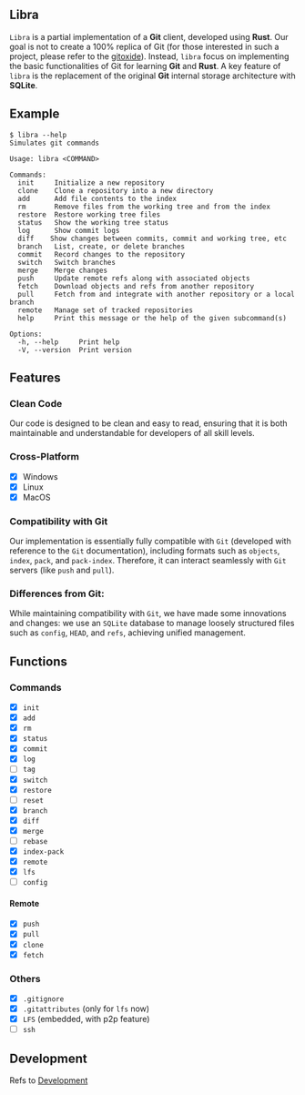## Libra

`Libra` is a partial implementation of a **Git** client, developed using **Rust**. Our goal is not to create a 100% replica of Git (for those interested in such a project, please refer to the [gitoxide](https://github.com/Byron/gitoxide)). Instead, `libra` focus on implementing the basic functionalities of Git for learning **Git** and **Rust**. A key feature of `libra` is the replacement of the original **Git** internal storage architecture with **SQLite**.

## Example
```
$ libra --help
Simulates git commands

Usage: libra <COMMAND>

Commands:
  init     Initialize a new repository
  clone    Clone a repository into a new directory
  add      Add file contents to the index
  rm       Remove files from the working tree and from the index
  restore  Restore working tree files
  status   Show the working tree status
  log      Show commit logs
  diff    Show changes between commits, commit and working tree, etc
  branch   List, create, or delete branches
  commit   Record changes to the repository
  switch   Switch branches
  merge    Merge changes
  push     Update remote refs along with associated objects
  fetch    Download objects and refs from another repository
  pull     Fetch from and integrate with another repository or a local branch
  remote   Manage set of tracked repositories
  help     Print this message or the help of the given subcommand(s)

Options:
  -h, --help     Print help
  -V, --version  Print version
```
## Features
### Clean Code
Our code is designed to be clean and easy to read, 
ensuring that it is both maintainable and understandable for developers of all skill levels.

### Cross-Platform
- [x] Windows
- [x] Linux
- [x] MacOS

### Compatibility with Git
Our implementation is essentially fully compatible with `Git` 
(developed with reference to the `Git` documentation), 
including formats such as `objects`, `index`, `pack`, and `pack-index`. 
Therefore, it can interact seamlessly with `Git` servers (like `push` and `pull`).

### Differences from Git:
While maintaining compatibility with `Git`, we have made some innovations and changes:
we use an `SQLite` database to manage loosely structured files such as `config`, `HEAD`, and `refs`, 
achieving unified management.

## Functions
### Commands
- [x] `init`
- [x] `add`
- [x] `rm`
- [x] `status`
- [x] `commit`
- [x] `log`
- [ ] `tag`
- [x] `switch`
- [x] `restore`
- [ ] `reset`
- [x] `branch`
- [x] `diff`
- [x] `merge`
- [ ] `rebase`
- [x] `index-pack`
- [x] `remote`
- [x] `lfs`
- [ ] `config`
#### Remote
- [x] `push`
- [x] `pull`
- [x] `clone`
- [x] `fetch`

### Others
- [x] `.gitignore`
- [x] `.gitattributes` (only for `lfs` now)
- [x] `LFS` (embedded, with p2p feature)
- [ ] `ssh`

## Development
Refs to [Development](../docs/libra/development.md)